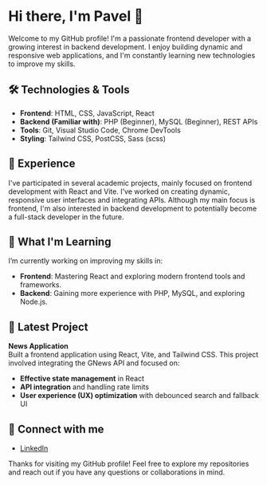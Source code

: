 # Hi there, I'm Pavel 👋

Welcome to my GitHub profile! I'm a passionate frontend developer with a growing interest in backend development. I enjoy building dynamic and responsive web applications, and I'm constantly learning new technologies to improve my skills.

## 🛠️ Technologies & Tools

- **Frontend**: HTML, CSS, JavaScript, React 
- **Backend (Familiar with)**: PHP (Beginner), MySQL (Beginner), REST APIs
- **Tools**: Git, Visual Studio Code, Chrome DevTools
- **Styling**: Tailwind CSS, PostCSS, Sass (scss)

## 💼 Experience

I've participated in several academic projects, mainly focused on frontend development with React and Vite. I’ve worked on creating dynamic, responsive user interfaces and integrating APIs. Although my main focus is frontend, I'm also interested in backend development to potentially become a full-stack developer in the future.

## 🌱 What I'm Learning

I’m currently working on improving my skills in:
- **Frontend**: Mastering React and exploring modern frontend tools and frameworks.
- **Backend**: Gaining more experience with PHP, MySQL, and exploring Node.js.

## 📂 Latest Project

**News Application**  
Built a frontend application using React, Vite, and Tailwind CSS. This project involved integrating the GNews API and focused on:
- **Effective state management** in React
- **API integration** and handling rate limits
- **User experience (UX) optimization** with debounced search and fallback UI

## 🔗 Connect with me

- [LinkedIn](https://www.linkedin.com/in/pavel-jevstignejev-935b3a247)



Thanks for visiting my GitHub profile! Feel free to explore my repositories and reach out if you have any questions or collaborations in mind.

